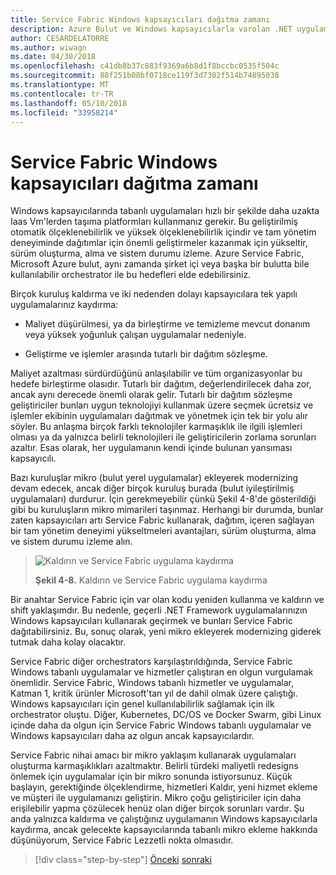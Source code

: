 ```yaml
---
title: Service Fabric Windows kapsayıcıları dağıtma zamanı
description: Azure Bulut ve Windows kapsayıcılarla varolan .NET uygulamaları modernize | Service Fabric Windows kapsayıcıları dağıtma zamanı
author: CESARDELATORRE
ms.author: wiwagn
ms.date: 04/30/2018
ms.openlocfilehash: c41db8b37c883f9369a6b8d1f8bccbc0535f504c
ms.sourcegitcommit: 88f251b08bf0718ce119f3d7302f514b74895038
ms.translationtype: MT
ms.contentlocale: tr-TR
ms.lasthandoff: 05/10/2018
ms.locfileid: "33958214"
---
```

# <a name="when-to-deploy-windows-containers-to-service-fabric"></a>Service Fabric Windows kapsayıcıları dağıtma zamanı

Windows kapsayıcılarında tabanlı uygulamaları hızlı bir şekilde daha uzakta Iaas Vm'lerden taşıma platformları kullanmanız gerekir. Bu geliştirilmiş otomatik ölçeklenebilirlik ve yüksek ölçeklenebilirlik içindir ve tam yönetim deneyiminde dağıtımlar için önemli geliştirmeler kazanmak için yükseltir, sürüm oluşturma, alma ve sistem durumu izleme. Azure Service Fabric, Microsoft Azure bulut, aynı zamanda şirket içi veya başka bir bulutta bile kullanılabilir orchestrator ile bu hedefleri elde edebilirsiniz.

Birçok kuruluş kaldırma ve iki nedenden dolayı kapsayıcılara tek yapılı uygulamalarınız kaydırma:

-   Maliyet düşürülmesi, ya da birleştirme ve temizleme mevcut donanım veya yüksek yoğunluk çalışan uygulamalar nedeniyle.

-   Geliştirme ve işlemler arasında tutarlı bir dağıtım sözleşme.

Maliyet azaltması sürdürdüğünü anlaşılabilir ve tüm organizasyonlar bu hedefe birleştirme olasıdır. Tutarlı bir dağıtım, değerlendirilecek daha zor, ancak aynı derecede önemli olarak gelir. Tutarlı bir dağıtım sözleşme geliştiriciler bunları uygun teknolojiyi kullanmak üzere seçmek ücretsiz ve işlemler ekibinin uygulamaları dağıtmak ve yönetmek için tek bir yolu alır söyler. Bu anlaşma birçok farklı teknolojiler karmaşıklık ile ilgili işlemleri olması ya da yalnızca belirli teknolojileri ile geliştiricilerin zorlama sorunları azaltır. Esas olarak, her uygulamanın kendi içinde bulunan yansıması kapsayıcılı.

Bazı kuruluşlar mikro (bulut yerel uygulamalar) ekleyerek modernizing devam edecek, ancak diğer birçok kuruluş burada (bulut iyileştirilmiş uygulamaları) durdurur. İçin gerekmeyebilir çünkü Şekil 4-8'de gösterildiği gibi bu kuruluşların mikro mimarileri taşınmaz. Herhangi bir durumda, bunlar zaten kapsayıcıları artı Service Fabric kullanarak, dağıtım, içeren sağlayan bir tam yönetim deneyimi yükseltmeleri avantajları, sürüm oluşturma, alma ve sistem durumu izleme alın.

> ![Kaldırın ve Service Fabric uygulama kaydırma](./media/image8.png)
>
> **Şekil 4-8.** Kaldırın ve Service Fabric uygulama kaydırma

Bir anahtar Service Fabric için var olan kodu yeniden kullanma ve kaldırın ve shift yaklaşımdır. Bu nedenle, geçerli .NET Framework uygulamalarınızın Windows kapsayıcıları kullanarak geçirmek ve bunları Service Fabric dağıtabilirsiniz. Bu, sonuç olarak, yeni mikro ekleyerek modernizing giderek tutmak daha kolay olacaktır.

Service Fabric diğer orchestrators karşılaştırıldığında, Service Fabric Windows tabanlı uygulamalar ve hizmetler çalıştıran en olgun vurgulamak önemlidir. Service Fabric, Windows tabanlı hizmetler ve uygulamalar, Katman 1, kritik ürünler Microsoft'tan yıl de dahil olmak üzere çalıştığı. Windows kapsayıcıları için genel kullanılabilirlik sağlamak için ilk orchestrator oluştu. Diğer, Kubernetes, DC/OS ve Docker Swarm, gibi Linux içinde daha da olgun için Service Fabric Windows tabanlı uygulamalar ve Windows kapsayıcıları daha az olgun ancak kapsayıcılardır.

Service Fabric nihai amacı bir mikro yaklaşım kullanarak uygulamaları oluşturma karmaşıklıkları azaltmaktır. Belirli türdeki maliyetli redesigns önlemek için uygulamalar için bir mikro sonunda istiyorsunuz. Küçük başlayın, gerektiğinde ölçeklendirme, hizmetleri Kaldır, yeni hizmet ekleme ve müşteri ile uygulamanızı geliştirin. Mikro çoğu geliştiriciler için daha erişilebilir yapma çözülecek henüz olan diğer birçok sorunları vardır. Şu anda yalnızca kaldırma ve çalıştığınız uygulamanın Windows kapsayıcılarla kaydırma, ancak gelecekte kapsayıcılarında tabanlı mikro ekleme hakkında düşünüyorum, Service Fabric Lezzetli nokta olmasıdır.

>[!div class="step-by-step"]
[Önceki](when-to-deploy-windows-containers-to-azure-vms-iaas-cloud.md)
[sonraki](when-to-deploy-windows-containers-to-azure-container-service-kubernetes.md)
